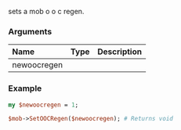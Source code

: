 sets a mob o o c regen.
### Arguments
**Name**|**Type**|**Description**
:---|:---|:---
newoocregen||

### Example

```perl
my $newoocregen = 1;

$mob->SetOOCRegen($newoocregen); # Returns void
```